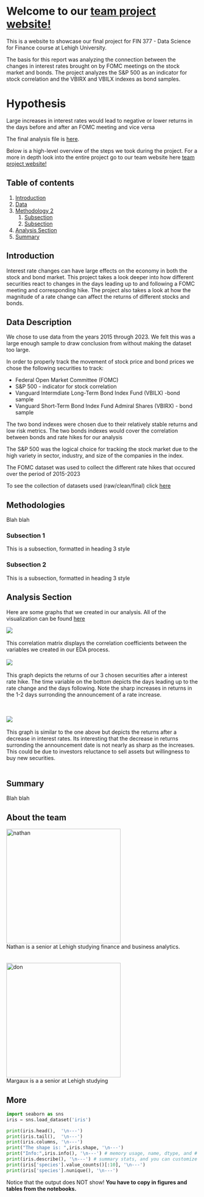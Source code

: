 # Welcome to our [team project website!](https://mab923.github.io/finalteamproject)

This is a website to showcase our final project for FIN 377 - Data Science for Finance course at Lehigh University.

The basis for this report was analyzing the connection between the changes in interest rates brought on by FOMC meetings on the stock market and bonds. The project analyzes the S&P 500 as an indicator for stock correlation and the VBIRX and VBILX indexes as bond samples. 

# Hypothesis 

Large increases in interest rates would lead to negative or lower returns in the days before and after an FOMC meeting and vice versa



The final analysis file is [here](https://github.com/mab923/finalteamproject/blob/main/Analysis/Final_Analysis.ipynb).

Below is a high-level overview of the steps we took during the project. For a more in depth look into the entire project go to our team website here [team project website!](https://mab923.github.io/finalteamproject)



## Table of contents
1. [Introduction](#introduction)
2. [Data](#data)
3. [Methodology 2](#meth)
    1. [Subsection](#subsec2-1)
    2. [Subsection](#subsec2-2)
4. [Analysis Section](#section3)
5. [Summary](#summary)

## Introduction  <a name="introduction"></a>

Interest rate changes can have large effects on the economy in both the stock and bond market. This project takes a look deeper into how different securities react to changes in the days leading up to and following a FOMC meeting and corresponding hike. The project also takes a look at how the magnitude of a rate change can affect the returns of different stocks and bonds.

## Data Description <a name="data"></a>

We chose to use data from the years 2015 through 2023. We felt this was a large enough sample to draw conclusion from without making the dataset too large. 

In order to properly track the movement of stock price and bond prices we chose the following securities to track:
- Federal Open Market Committee (FOMC)
- S&P 500 - indicator for stock correlation
- Vanguard Intermdiate Long-Term Bond Index Fund (VBILX) -bond sample
- Vanguard Short-Term Bond Index Fund Admiral Shares (VBIRX) - bond sample

The two bond indexes were chosen due to their relatively stable returns and low risk metrics. The two bonds indexes would cover the correlation between bonds and rate hikes for our analysis

The S&P 500 was the logical choice for tracking the stock market due to the high variety in sector, industry, and size of the companies in the index.

The FOMC dataset was used to collect the different rate hikes that occured over the period of 2015-2023

To see the collection of datasets used (raw/clean/final) click [here](https://github.com/mab923/finalteamproject/tree/main/inputs)


## Methodologies <a name="meth"></a>
Blah blah

### Subsection 1 <a name="subsec2-1"></a>
This is a subsection, formatted in heading 3 style

### Subsection 2 <a name="subsec2-2"></a>
This is a subsection, formatted in heading 3 style

## Analysis Section <a name="section3"></a>

Here are some graphs that we created in our analysis. All of the visualization can be found [here](https://github.com/mab923/finalteamproject/tree/main/pics)

![](pics/corr.png)
<br><br>
This correlation matrix displays the correlation coefficients between the variables we created in our EDA process. 
<br><br>
![](pics/p1.png)
<br><br>
This graph depicts the returns of our 3 chosen securities after a interest rate hike. The time variable on the bottom depicts the days leading up to the rate change and the days following. Note the sharp increases in returns in the 1-2 days surronding the announcement of a rate increase.

<br><br>
![](pics/p2.png)
<br><br>
This graph is similar to the one above but depicts the returns after a decrease in interest rates. Its interesting that the decrease in returns surronding the announcement date is not nearly as sharp as the increases. This could be due to investors reluctance to sell assets but willingness to buy new securities.
<br><br>


## Summary <a name="summary"></a>

Blah blah



## About the team
<img src="pics/6FB5FD7F-9E42-4F5C-BE04-D13CF10E6667.jpeg" alt="nathan" width="300"/>
<br>
Nathan is a senior at Lehigh studying finance and business analytics.
<br><br><br>
<img src="pics/don2.jpg" alt="don" width="300"/>
<br>
Margaux is a a senior at Lehigh studying  


## More 

```python
import seaborn as sns 
iris = sns.load_dataset('iris') 

print(iris.head(),  '\n---')
print(iris.tail(),  '\n---')
print(iris.columns, '\n---')
print("The shape is: ",iris.shape, '\n---')
print("Info:",iris.info(), '\n---') # memory usage, name, dtype, and # of non-null obs (--> # of missing obs) per variable
print(iris.describe(), '\n---') # summary stats, and you can customize the list!
print(iris['species'].value_counts()[:10], '\n---')
print(iris['species'].nunique(), '\n---')
```

Notice that the output does NOT show! **You have to copy in figures and tables from the notebooks.**
